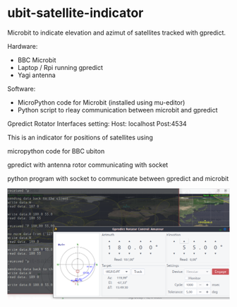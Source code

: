 # ubit-satellite-indicator

Microbit to indicate elevation and azimut of satellites tracked with gpredict.

Hardware:

- BBC Microbit
- Laptop / Rpi running gpredict
- Yagi antenna

Software:

- MicroPython code for Microbit (installed using mu-editor)
- Python script to rleay communication between microbit and gpredict


Gpredict Rotator Interfaces setting:
Host: localhost Post:4534


This is an indicator for positions of satellites using

micropython code for BBC ubiton 

gpredict with antenna rotor communicating with socket

python program with socket to communicate between gpredict  and microbit

![gpredict_screenshot](ubit_sat_indicator_screenshot.png)

